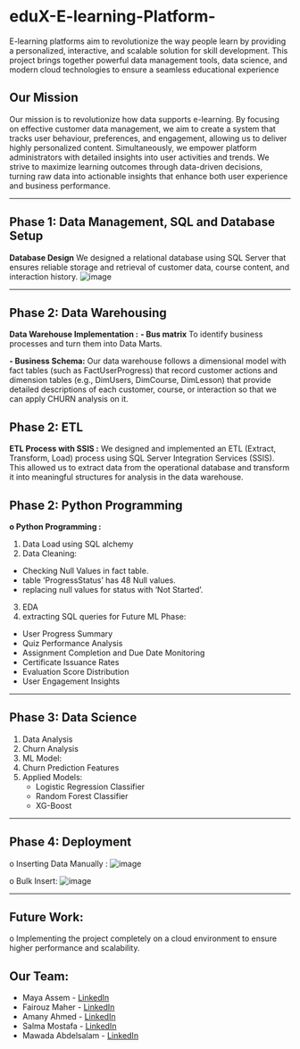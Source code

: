 # eduX-E-learning-Platform-
E-learning platforms aim to revolutionize the way people learn by
providing a personalized, interactive, and scalable solution for skill
development. This project brings together powerful data management
tools, data science, and modern cloud technologies to ensure a seamless
educational experience

## Our Mission
Our mission is to revolutionize how data supports e-learning. By focusing on effective customer data management, we aim to
create a system that tracks user behaviour, preferences, and engagement, allowing us to deliver highly personalized content.
Simultaneously, we empower platform administrators with detailed insights into user activities and trends.
We strive to maximize learning outcomes through data-driven decisions, turning raw data into actionable insights that enhance
both user experience and business performance.

---

## Phase 1: Data Management, SQL and Database Setup
**Database Design**
We designed a relational database using SQL Server that ensures reliable storage and retrieval of customer data, course content, and interaction history.
![image](https://github.com/user-attachments/assets/06cfc417-f63c-463a-972f-20e65fac30b8)

---

## Phase 2: Data Warehousing 
**Data Warehouse Implementation :**
  **- Bus matrix**
    To identify business processes and turn them into Data Marts.

  **- Business Schema:**
    Our data warehouse follows a dimensional model with fact tables (such as FactUserProgress) that record customer actions and dimension tables (e.g., DimUsers,  DimCourse, DimLesson) that provide detailed descriptions of each customer, course, or interaction so that we can apply CHURN analysis on it.

## Phase 2: ETL
**ETL Process with SSIS :**
  We designed and implemented an ETL (Extract, Transform, Load) process using SQL Server Integration Services (SSIS). This allowed us to extract data from the operational database and transform it into meaningful structures for analysis in the data warehouse.

## Phase 2: Python Programming
**o Python Programming :**
1. Data Load using SQL alchemy
2. Data Cleaning:
  - Checking Null Values in fact table.
  - table ‘ProgressStatus’ has 48 Null values.
  - replacing null values for status with ‘Not Started’.
3. EDA
4. extracting SQL queries for Future ML Phase:
  - User Progress Summary
  - Quiz Performance Analysis
  - Assignment Completion and Due Date Monitoring
  - Certificate Issuance Rates
  - Evaluation Score Distribution
  - User Engagement Insights
---

## Phase 3: Data Science
1. Data Analysis
2. Churn Analysis
3. ML Model:
  1. Churn Prediction Features
  2. Applied Models:
     - Logistic Regression Classifier
     - Random Forest Classifier
     - XG-Boost

---
## Phase 4: Deployment
o Inserting Data Manually :
![image](https://github.com/user-attachments/assets/f794fa72-8a7e-43a9-96d3-3060c3300995)

o Bulk Insert:
![image](https://github.com/user-attachments/assets/0681c8f2-2448-4ef7-9b29-d6360fedcb39)

---
## Future Work:
o Implementing the project completely on a cloud environment to ensure higher performance and scalability.

## Our Team:
  - Maya Assem - [LinkedIn](https://www.linkedin.com/in/maya-assem-611b4723b)
  - Fairouz Maher - [LinkedIn](https://www.linkedin.com/in/fairouz-ghazaly-76103227b/)
  - Amany Ahmed - [LinkedIn](https://www.linkedin.com/in/amany-ahmed-4ba22632b/)
  - Salma Mostafa - [LinkedIn](https://www.linkedin.com/in/sallmamostaffa/)
  - Mawada Abdelsalam - [LinkedIn](https://www.linkedin.com/in/mawada-a-salam-20a3b7274/)
